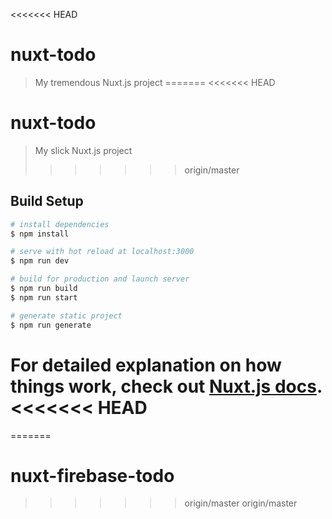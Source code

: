 <<<<<<< HEAD
# nuxt-todo

> My tremendous Nuxt.js project
=======
<<<<<<< HEAD
# nuxt-todo

> My slick Nuxt.js project
>>>>>>> origin/master

## Build Setup

```bash
# install dependencies
$ npm install

# serve with hot reload at localhost:3000
$ npm run dev

# build for production and launch server
$ npm run build
$ npm run start

# generate static project
$ npm run generate
```

For detailed explanation on how things work, check out [Nuxt.js docs](https://nuxtjs.org).
<<<<<<< HEAD
=======
=======
# nuxt-firebase-todo
>>>>>>> origin/master
>>>>>>> origin/master
